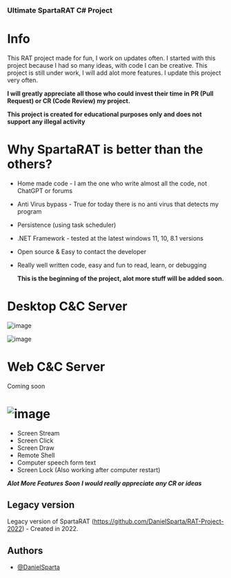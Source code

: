 ### Ultimate SpartaRAT C# Project
# Info
This RAT project made for fun, I work on updates often.
I started with this project because I had so many ideas, with code I can be creative. This project is still under work, I will add alot more features.
I update this project very often.

**I will greatly appreciate all those who could invest their time in PR (Pull Request) or CR (Code Review) my project.**

**This project is created for educational purposes only and does not support any illegal activity**

# Why SpartaRAT is better than the others?
- Home made code - I am the one who write almost all the code, not ChatGPT or forums
- Anti Virus bypass - True for today there is no anti virus that detects my program
- Persistence (using task scheduler)
- .NET Framework - tested at the latest windows 11, 10, 8.1 versions
- Open source & Easy to contact the developer
- Really well written code, easy and fun to read, learn, or debugging

  **This is the beginning of the project, alot more stuff will be added soon.**

# Desktop C&C Server
![image](https://github.com/DanielSparta/2024-RAT-projet/assets/111179755/21ed04f8-30e4-49c7-95a0-9231817bb765)

![image](https://github.com/DanielSparta/2024-RAT-projet/assets/111179755/d228432f-87b1-4a0e-8c2f-5643d0385c13)

# Web C&C Server
Coming soon

# ![image](https://github.com/DanielSparta/2024-RAT-projet/assets/111179755/78b29c43-c1ec-44ad-8c72-1369ed527d64)
- Screen Stream
- Screen Click
- Screen Draw
- Remote Shell
- Computer speech form text
- Screen Lock (Also working after computer restart)
  
**_Alot More Features Soon_**
**_I would really appreciate any CR or ideas_**

## Legacy version
Legacy version of SpartaRAT (https://github.com/DanielSparta/RAT-Project-2022) - Created in 2022.

## Authors

- [@DanielSparta](https://github.com/DanielSparta)
